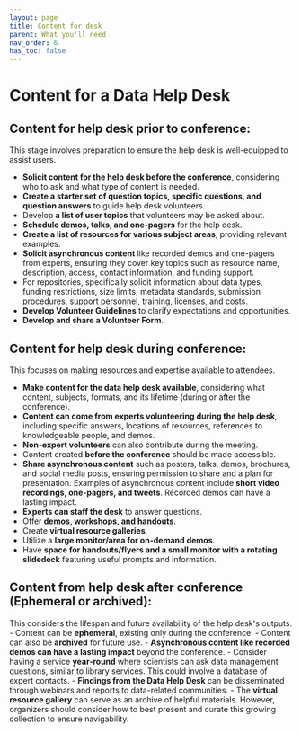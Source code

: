 ```yaml
---
layout: page
title: Content for desk
parent: What you'll need
nav_order: 6
has_toc: false
---
```


# Content for a Data Help Desk

## Content for help desk prior to conference:

This stage involves preparation to ensure the help desk is well-equipped to
assist users.

-   **Solicit content for the help desk before the conference**, considering who
    to ask and what type of content is needed.
-   **Create a starter set of question topics, specific questions, and question
    answers** to guide help desk volunteers.
-   Develop **a list of user topics** that volunteers may be asked about.
-   **Schedule demos, talks, and one-pagers** for the help desk.
-   **Create a list of resources for various subject areas**, providing relevant
    examples.
-   **Solicit asynchronous content** like recorded demos and one-pagers from
    experts, ensuring they cover key topics such as resource name, description,
    access, contact information, and funding support.
-   For repositories, specifically solicit information about data types, funding
    restrictions, size limits, metadata standards, submission procedures,
    support personnel, training, licenses, and costs.
-   **Develop Volunteer Guidelines** to clarify expectations and opportunities.
-   **Develop and share a Volunteer Form**.

## Content for help desk during conference:

This focuses on making resources and expertise available to attendees.

-   **Make content for the data help desk available**, considering what content,
    subjects, formats, and its lifetime (during or after the conference).
-   **Content can come from experts volunteering during the help desk**,
    including specific answers, locations of resources, references to
    knowledgeable people, and demos.
-   **Non-expert volunteers** can also contribute during the meeting.
-   Content created **before the conference** should be made accessible.
-   **Share asynchronous content** such as posters, talks, demos, brochures, and
    social media posts, ensuring permission to share and a plan for
    presentation. Examples of asynchronous content include **short video
    recordings, one-pagers, and tweets**. Recorded demos can have a lasting
    impact.
-   **Experts can staff the desk** to answer questions.
-   Offer **demos, workshops, and handouts**.
-   Create **virtual resource galleries**.
-   Utilize a **large monitor/area for on-demand demos**.
-   Have **space for handouts/flyers and a small monitor with a rotating
    slidedeck** featuring useful prompts and information.

## Content from help desk after conference (Ephemeral or archived):

This considers the lifespan and future availability of the help desk's
outputs. - Content can be **ephemeral**, existing only during the conference. -
Content can also be **archived** for future use. - **Asynchronous content like
recorded demos can have a lasting impact** beyond the conference. - Consider
having a service **year-round** where scientists can ask data management
questions, similar to library services. This could involve a database of expert
contacts. - **Findings from the Data Help Desk** can be disseminated through
webinars and reports to data-related communities. - The **virtual resource
gallery** can serve as an archive of helpful materials. However, organizers
should consider how to best present and curate this growing collection to ensure
navigability.
